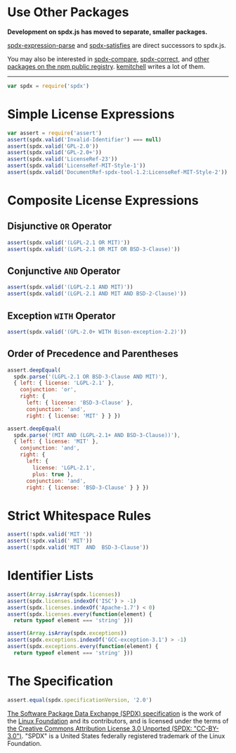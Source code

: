 # Use Other Packages

**Development on spdx.js has moved to separate, smaller packages.**

[spdx-expression-parse][parse] and [spdx-satisfies][satisfies] are
direct successors to spdx.js.

You may also be interested in [spdx-compare][compare],
[spdx-correct][correct], and [other packages on the npm public
registry][search]. [kemitchell][kemitchell] writes a lot of them.

[compare]: https://www.npmjs.com/packages/spdx-compare
[correct]: https://www.npmjs.com/packages/spdx-correct
[kemitchell]: https://www.npmjs.com/~kemitchell
[parse]: https://www.npmjs.com/packages/spdx-expression-parse
[satisfies]: https://www.npmjs.com/packages/spdx-satisfies
[search]: https://www.npmjs.com/search?q=spdx

---

```javascript
var spdx = require('spdx')
```

# Simple License Expressions

```javascript
var assert = require('assert')
assert(spdx.valid('Invalid-Identifier') === null)
assert(spdx.valid('GPL-2.0'))
assert(spdx.valid('GPL-2.0+'))
assert(spdx.valid('LicenseRef-23'))
assert(spdx.valid('LicenseRef-MIT-Style-1'))
assert(spdx.valid('DocumentRef-spdx-tool-1.2:LicenseRef-MIT-Style-2'))
```

# Composite License Expressions

## Disjunctive `OR` Operator
```javascript
assert(spdx.valid('(LGPL-2.1 OR MIT)'))
assert(spdx.valid('(LGPL-2.1 OR MIT OR BSD-3-Clause)'))
```

## Conjunctive `AND` Operator
```javascript
assert(spdx.valid('(LGPL-2.1 AND MIT)'))
assert(spdx.valid('(LGPL-2.1 AND MIT AND BSD-2-Clause)'))
```

## Exception `WITH` Operator

```javascript
assert(spdx.valid('(GPL-2.0+ WITH Bison-exception-2.2)'))
```

## Order of Precedence and Parentheses

```javascript
assert.deepEqual(
  spdx.parse('(LGPL-2.1 OR BSD-3-Clause AND MIT)'),
  { left: { license: 'LGPL-2.1' },
    conjunction: 'or',
    right: {
      left: { license: 'BSD-3-Clause' },
      conjunction: 'and',
      right: { license: 'MIT' } } })

assert.deepEqual(
  spdx.parse('(MIT AND (LGPL-2.1+ AND BSD-3-Clause))'),
  { left: { license: 'MIT' },
    conjunction: 'and',
    right: {
      left: {
        license: 'LGPL-2.1',
        plus: true },
      conjunction: 'and',
      right: { license: 'BSD-3-Clause' } } })
```

# Strict Whitespace Rules

```javascript
assert(!spdx.valid('MIT '))
assert(!spdx.valid(' MIT'))
assert(!spdx.valid('MIT  AND  BSD-3-Clause'))
```

# Identifier Lists

```javascript
assert(Array.isArray(spdx.licenses))
assert(spdx.licenses.indexOf('ISC') > -1)
assert(spdx.licenses.indexOf('Apache-1.7') < 0)
assert(spdx.licenses.every(function(element) {
  return typeof element === 'string' }))

assert(Array.isArray(spdx.exceptions))
assert(spdx.exceptions.indexOf('GCC-exception-3.1') > -1)
assert(spdx.exceptions.every(function(element) {
  return typeof element === 'string' }))
```

# The Specification

```javascript
assert.equal(spdx.specificationVersion, '2.0')
```

[The Software Package Data Exchange (SPDX) specification](http://spdx.org) is the work of the [Linux Foundation](http://www.linuxfoundation.org) and its contributors, and is licensed under the terms of [the Creative Commons Attribution License 3.0 Unported (SPDX: "CC-BY-3.0")](http://spdx.org/licenses/CC-BY-3.0). "SPDX" is a United States federally registered trademark of the Linux Foundation.
